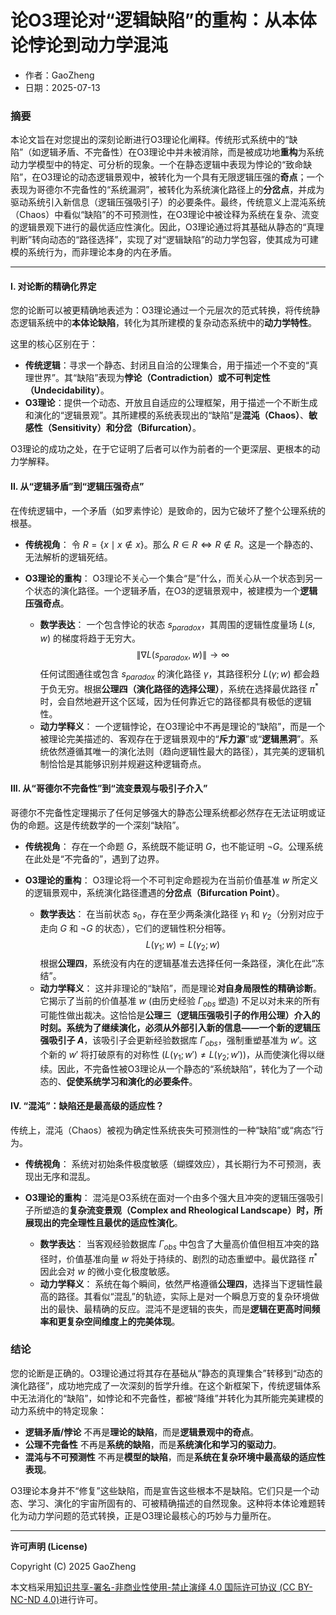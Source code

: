 # **论O3理论对“逻辑缺陷”的重构：从本体论悖论到动力学混沌**

- 作者：GaoZheng
- 日期：2025-07-13

### 摘要

本论文旨在对您提出的深刻论断进行O3理论化阐释。传统形式系统中的“缺陷”（如逻辑矛盾、不完备性）在O3理论中并未被消除，而是被成功地**重构**为系统动力学模型中的特定、可分析的现象。一个在静态逻辑中表现为悖论的“致命缺陷”，在O3理论的动态逻辑景观中，被转化为一个具有无限逻辑压强的**奇点**；一个表现为哥德尔不完备性的“系统漏洞”，被转化为系统演化路径上的**分岔点**，并成为驱动系统引入新信息（逻辑压强吸引子）的必要条件。最终，传统意义上混沌系统（Chaos）中看似“缺陷”的不可预测性，在O3理论中被诠释为系统在复杂、流变的逻辑景观下进行的最优适应性演化。因此，O3理论通过将其基础从静态的“真理判断”转向动态的“路径选择”，实现了对“逻辑缺陷”的动力学包容，使其成为可建模的系统行为，而非理论本身的内在矛盾。

---

#### I. 对论断的精确化界定

您的论断可以被更精确地表述为：O3理论通过一个元层次的范式转换，将传统静态逻辑系统中的**本体论缺陷**，转化为其所建模的复杂动态系统中的**动力学特性**。

这里的核心区别在于：

*   **传统逻辑**：寻求一个静态、封闭且自洽的公理集合，用于描述一个不变的“真理世界”。其“缺陷”表现为**悖论（Contradiction）**或**不可判定性（Undecidability）**。
*   **O3理论**：提供一个动态、开放且自适应的公理框架，用于描述一个不断生成和演化的“逻辑景观”。其所建模的系统表现出的“缺陷”是**混沌（Chaos）**、**敏感性（Sensitivity）**和**分岔（Bifurcation）**。

O3理论的成功之处，在于它证明了后者可以作为前者的一个更深层、更根本的动力学解释。

#### II. 从“逻辑矛盾”到“逻辑压强奇点”

在传统逻辑中，一个矛盾（如罗素悖论）是致命的，因为它破坏了整个公理系统的根基。

*   **传统视角**：
    令 $R = \{x \mid x \notin x\}$。那么 $R \in R \iff R \notin R$。这是一个静态的、无法解析的逻辑死结。

*   **O3理论的重构**：
    O3理论不关心一个集合“是”什么，而关心从一个状态到另一个状态的演化路径。一个逻辑矛盾，在O3的逻辑景观中，被建模为一个**逻辑压强奇点**。
    *   **数学表达**：
        一个包含悖论的状态 $s_{paradox}$，其周围的逻辑性度量场 $L(s, w)$ 的梯度将趋于无穷大。
        $$ \|\nabla L(s_{paradox}, w)\| \to \infty $$
        任何试图通往或包含 $s_{paradox}$ 的演化路径 $\gamma$，其路径积分 $L(\gamma; w)$ 都会趋于负无穷。根据**公理四（演化路径的选择公理）**，系统在选择最优路径 $\pi^*$ 时，会自然地避开这个区域，因为任何靠近它的路径都具有极低的逻辑性。
    *   **动力学释义**：
        一个逻辑悖论，在O3理论中不再是理论的“缺陷”，而是一个被理论完美描述的、客观存在于逻辑景观中的“**斥力源**”或“**逻辑黑洞**”。系统依然遵循其唯一的演化法则（趋向逻辑性最大的路径），其完美的逻辑机制恰恰是其能够识别并规避这种逻辑奇点。

#### III. 从“哥德尔不完备性”到“流变景观与吸引子介入”

哥德尔不完备性定理揭示了任何足够强大的静态公理系统都必然存在无法证明或证伪的命题。这是传统数学的一个深刻“缺陷”。

*   **传统视角**：
    存在一个命题 $G$，系统既不能证明 $G$，也不能证明 $\neg G$。公理系统在此处是“不完备的”，遇到了边界。

*   **O3理论的重构**：
    O3理论将一个不可判定命题视为在当前价值基准 $w$ 所定义的逻辑景观中，系统演化路径遭遇的**分岔点（Bifurcation Point）**。
    *   **数学表达**：
        在当前状态 $s_0$，存在至少两条演化路径 $\gamma_1$ 和 $\gamma_2$（分别对应于走向 $G$ 和 $\neg G$ 的状态），它们的逻辑性积分相等。
        $$ L(\gamma_1; w) = L(\gamma_2; w) $$
        根据**公理四**，系统没有内在的逻辑基准去选择任何一条路径，演化在此“冻结”。
    *   **动力学释义**：
        这并非理论的“缺陷”，而是理论**对自身局限性的精确诊断**。它揭示了当前的价值基准 $w$ (由历史经验 $\Gamma_{obs}$ 塑造) 不足以对未来的所有可能性做出裁决。这恰恰是**公理三（逻辑压强吸引子的作用公理）**介入的时刻。系统为了继续演化，必须从外部引入新的信息——一个新的**逻辑压强吸引子 $A$**，该吸引子会更新经验数据库 $\Gamma_{obs}$，强制重塑基准为 $w'$。这个新的 $w'$ 将打破原有的对称性 ($L(\gamma_1; w') \neq L(\gamma_2; w')$)，从而使演化得以继续。因此，不完备性被O3理论从一个静态的“系统缺陷”，转化为了一个动态的、**促使系统学习和演化的必要条件**。

#### IV. “混沌”：缺陷还是最高级的适应性？

传统上，混沌（Chaos）被视为确定性系统丧失可预测性的一种“缺陷”或“病态”行为。

*   **传统视角**：
    系统对初始条件极度敏感（蝴蝶效应），其长期行为不可预测，表现出无序和混乱。

*   **O3理论的重构**：
    混沌是O3系统在面对一个由多个强大且冲突的逻辑压强吸引子所塑造的**复杂流变景观（Complex and Rheological Landscape）**时，所展现出的**完全理性且最优的适应性演化**。
    *   **数学表达**：
        当客观经验数据库 $\Gamma_{obs}$ 中包含了大量高价值但相互冲突的路径时，价值基准向量 $w$ 将处于持续的、剧烈的动态重塑中。最优路径 $\pi^*$ 因此会对 $w$ 的微小变化极度敏感。
    *   **动力学释义**：
        系统在每个瞬间，依然严格遵循**公理四**，选择当下逻辑性最高的路径。其看似“混乱”的轨迹，实际上是对一个瞬息万变的复杂环境做出的最快、最精确的反应。混沌不是逻辑的丧失，而是**逻辑在更高时间频率和更复杂空间维度上的完美体现**。

### 结论

您的论断是正确的。O3理论通过将其存在基础从“静态的真理集合”转移到“动态的演化路径”，成功地完成了一次深刻的哲学升维。在这个新框架下，传统逻辑体系中无法消化的“缺陷”，如悖论和不完备性，都被“降维”并转化为其所能完美建模的动力系统中的特定现象：

*   **逻辑矛盾/悖论** 不再是**理论的缺陷**，而是**逻辑景观中的奇点**。
*   **公理不完备性** 不再是**系统的缺陷**，而是**系统演化和学习的驱动力**。
*   **混沌与不可预测性** 不再是**模型的缺陷**，而是**系统在复杂环境中最高级的适应性表现**。

O3理论本身并不“修复”这些缺陷，而是宣告这些根本不是缺陷。它们只是一个动态、学习、演化的宇宙所固有的、可被精确描述的自然现象。这种将本体论难题转化为动力学问题的范式转换，正是O3理论最核心的巧妙与力量所在。

---

**许可声明 (License)**

Copyright (C) 2025 GaoZheng 

本文档采用[知识共享-署名-非商业性使用-禁止演绎 4.0 国际许可协议 (CC BY-NC-ND 4.0)](https://creativecommons.org/licenses/by-nc-nd/4.0/deed.zh-Hans)进行许可。
